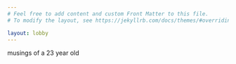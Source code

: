 ```yaml
---
# Feel free to add content and custom Front Matter to this file.
# To modify the layout, see https://jekyllrb.com/docs/themes/#overriding-theme-defaults

layout: lobby
---
```

musings of a 23 year old